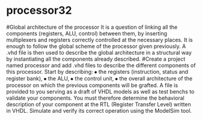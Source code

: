 # processor32
#Global architecture of the processor
It is a question of linking all the components (registers, ALU, control) between them, by inserting multiplexers and registers correctly controlled at the necessary places. It is enough to follow the global scheme of the processor given previously.
A .vhd file is then used to describe the global architecture in a structural way by instantiating all the components already described. 
#Create a project named processor and add .vhd files to describe the different components of this processor. Start by describing: 
⦁ the registers (instruction, status and register bank),
⦁ the ALU,
⦁ the control unit,
⦁ the overall architecture of the processor on which the previous components will be grafted.
A file is provided to you serving as a draft of VHDL models as well as test benchs to validate your components. You must therefore determine the behavioral description of your component at the RTL (Register Transfer Level) written in VHDL. Simulate and verify its correct operation using the ModelSim tool. 
